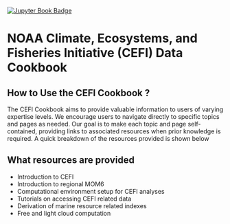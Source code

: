[![Jupyter Book Badge](https://jupyterbook.org/badge.svg)](https://noaa-cefi-portal.github.io/cefi-cookbook/content/cefi_goal.html)
# NOAA Climate, Ecosystems, and Fisheries Initiative (CEFI) Data Cookbook

## How to Use the CEFI Cookbook ?
The CEFI Cookbook aims to provide valuable information to users of varying expertise levels. We encourage users to navigate directly to specific topics and pages as needed. Our goal is to make each topic and page self-contained, providing links to associated resources when prior knowledge is required. A quick breakdown of the resources provided is shown below

## What resources are provided
- Introduction to CEFI
- Introduction to regional MOM6
- Computational environment setup for CEFI analyses
- Tutorials on accessing CEFI related data
- Derivation of marine resource related indexes
- Free and light cloud computation